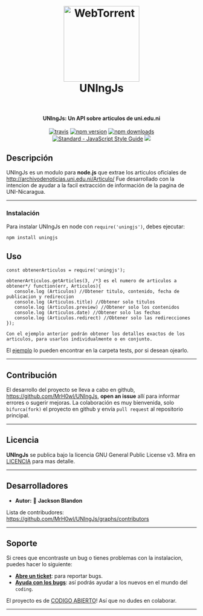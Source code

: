 <h1 align="center">
  <br>
  <a href="https://uni.edu.ni"><img src="https://uni.edu.ni/assets/images/logouni12.png" alt="WebTorrent" width="200"></a>
  <br>
  UNIngJs
  <br>
  <br>
</h1>

<h4 align="center">UNIngJs: Un API sobre articulos de uni.edu.ni</h4>

<p align="center">
  <a href="https://github.com/MrH0wl/UNIngJs"><img src="https://img.shields.io/badge/repo-github-brightgreen" alt="travis"></a>
  <a href="https://www.npmjs.com/package/uningjs"><img src="https://img.shields.io/npm/v/uninjs.svg" alt="npm version"></a>
  <a href="https://www.npmjs.com/package/uningjs"><img src="https://img.shields.io/npm/dm/uningjs.svg" alt="npm downloads"></a>
  <a href="https://standardjs.com"><img src="https://img.shields.io/badge/code_style-standard-brightgreen.svg" alt="Standard - JavaScript Style Guide"></a>
  <a href="https://www.twitter.com/SecMare"><img src="https://img.shields.io/twitter/follow/SecMare?label=Contacto&style=social"></a>
</p>

## Descripción

UNIngJs es un modulo para **node.js** que extrae los articulos oficiales de http://archivodenoticias.uni.edu.ni/Articulo/
Fue desarrollado con la intencion de ayudar a la facil extracción de información de la pagina de UNI-Nicaragua.

---
### Instalación

Para instalar UNIngJs en node con `require('uningjs')`, debes ejecutar:

```bash
npm install uningjs
```


## Uso

```
const obtenerArticulos = require('uningjs');
 
obtenerArticulos.getArticles(3, /*3 es el numero de articulos a obtener*/ function(err, Articulos){
   console.log (Articulos) //Obtener titulo, contenido, fecha de publicacion y redireccion
   console.log (Articulos.title) //Obtener solo titulos
   console.log (Articulos.preview) //Obtener solo los contenidos
   console.log (Articulos.date) //Obtener solo las fechas
   console.log (Articulos.redirect) //Obtener solo las redirecciones
});

```

```
Con el ejemplo anterior podrán obtener los detalles exactos de los articulos, para usarlos individualmente o en conjunto.
```

El [ejemplo](tests/prueba.js) lo pueden encontrar en la carpeta tests, por si desean ojearlo.

---
## Contribución

El desarrollo del proyecto se lleva a cabo en github, https://github.com/MrH0wl/UNIngJs,
**open an issue** allí para informar errores o sugerir mejoras. La colaboración es muy bienvenida, solo `bifurca(fork)` el proyecto en github y envía `pull request` al repositorio principal.

---
## Licencia

**UNIngJs** se publica bajo la licencia GNU General Public License v3. Mira en [LICENCIA](LICENSE) para mas detalle.

---

## Desarrolladores
  - **Autor:**
  👤 **Jackson Blandon**


Lista de contribudores: https://github.com/MrH0wl/UNIngJs/graphs/contributors

---
## Soporte
Si crees que encontraste un bug o tienes problemas con la instalacion, puedes hacer lo siguiente:

- **[Abre un ticket](https://github.com/webtorrent/webtorrent/issues/new)**: para reportar bugs.
- **[Ayuda con los bugs](https://github.com/webtorrent/webtorrent/issues?state=open)**: así podrás ayudar a los nuevos en el mundo del `coding`.

El proyecto es de [CODIGO ABIERTO](https://github.com/webtorrent/.github/blob/master/CONTRIBUTING.md)! Así que no dudes en colaborar.

---
